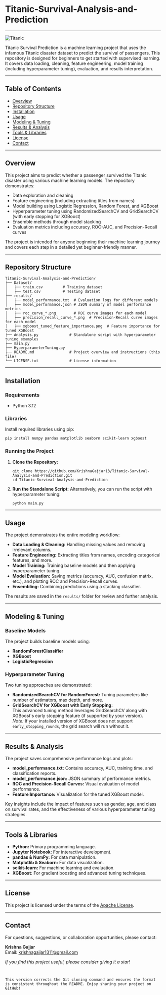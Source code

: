 # Titanic-Survival-Analysis-and-Prediction

---

![Titanic](https://i.pinimg.com/564x/98/73/c6/9873c68f08671ca72aece2d1ceb6b93b.jpg)

Titanic Survival Prediction is a machine learning project that uses the infamous Titanic disaster dataset to predict the survival of passengers. This repository is designed for beginners to get started with supervised learning. It covers data loading, cleaning, feature engineering, model training (including hyperparameter tuning), evaluation, and results interpretation.

---

## Table of Contents

- [Overview](#overview)
- [Repository Structure](#repository-structure)
- [Installation](#installation)
- [Usage](#usage)
- [Modeling & Tuning](#modeling--tuning)
- [Results & Analysis](#results--analysis)
- [Tools & Libraries](#tools--libraries)
- [License](#license)
- [Contact](#contact)

---

## Overview

This project aims to predict whether a passenger survived the Titanic disaster using various machine learning models. The repository demonstrates:
- Data exploration and cleaning
- Feature engineering (including extracting titles from names)
- Model building using Logistic Regression, Random Forest, and XGBoost
- Hyperparameter tuning using RandomizedSearchCV and GridSearchCV (with early stopping for XGBoost)
- Ensemble methods through model stacking
- Evaluation metrics including accuracy, ROC-AUC, and Precision-Recall curves

The project is intended for anyone beginning their machine learning journey and covers each step in a detailed yet beginner-friendly manner.

---

## Repository Structure

```
Titanic-Survival-Analysis-and-Prediction/
├── Dataset/
│   ├── train.csv         # Training dataset
│   ├── test.csv          # Testing dataset
├── results/
│   ├── model_performance.txt  # Evaluation logs for different models
│   ├── model_performance.json # JSON summary of model performance metrics
│   ├── roc_curve_*.png        # ROC curve images for each model
│   ├── precision_recall_curve_*.png  # Precision-Recall curve images for each model
│   ├── xgboost_tuned_feature_importance.png  # Feature importance for tuned XGBoost
├── Analysis.py              # Standalone script with hyperparameter tuning examples
├── main.py
├── HyperparameterTuning.py
├── README.md                # Project overview and instructions (this file)
└── LICENSE.txt              # License information
```

---

## Installation

### Requirements
- Python 3.12

### Libraries
Install required libraries using pip:
```bash
pip install numpy pandas matplotlib seaborn scikit-learn xgboost
```

### Running the Project
1. **Clone the Repository:**
   ```
   git clone https://github.com/KrishnaGajjar13/Titanic-Survival-Analysis-and-Prediction.git
   cd Titanic-Survival-Analysis-and-Prediction
   ```
3. **Run the Standalone Script:**
   Alternatively, you can run the script with hyperparameter tuning:
   ```
   python main.py
   ```

---

## Usage

The project demonstrates the entire modeling workflow:
- **Data Loading & Cleaning:** Handling missing values and removing irrelevant columns.
- **Feature Engineering:** Extracting titles from names, encoding categorical features, and more.
- **Model Training:** Training baseline models and then applying hyperparameter tuning.
- **Model Evaluation:** Saving metrics (accuracy, AUC, confusion matrix, etc.), and plotting ROC and Precision-Recall curves.
- **Ensembling:** Combining predictions using a stacking classifier.

The results are saved in the `results/` folder for review and further analysis.

---

## Modeling & Tuning

### Baseline Models
The project builds baseline models using:
- **RandomForestClassifier**
- **XGBoost**
- **LogisticRegression**

### Hyperparameter Tuning
Two tuning approaches are demonstrated:
- **RandomizedSearchCV for RandomForest:** Tuning parameters like number of estimators, max depth, and more.
- **GridSearchCV for XGBoost with Early Stopping:**  
  This advanced tuning method leverages GridSearchCV along with XGBoost's early stopping feature (if supported by your version).  
  _Note:_ If your installed version of XGBoost does not support `early_stopping_rounds`, the grid search will run without it.

---

## Results & Analysis

The project saves comprehensive performance logs and plots:
- **model_performance.txt:** Contains accuracy, AUC, training time, and classification reports.
- **model_performance.json:** JSON summary of performance metrics.
- **ROC and Precision-Recall Curves:** Visual evaluation of model performance.
- **Feature Importance:** Visualization for the tuned XGBoost model.

Key insights include the impact of features such as gender, age, and class on survival rates, and the effectiveness of various hyperparameter tuning strategies.

---

## Tools & Libraries

- **Python:** Primary programming language.
- **Jupyter Notebook:** For interactive development.
- **pandas & NumPy:** For data manipulation.
- **Matplotlib & Seaborn:** For data visualization.
- **scikit-learn:** For machine learning and evaluation.
- **XGBoost:** For gradient boosting and advanced tuning techniques.

---

## License

This project is licensed under the terms of the [Apache License](LICENSE.txt).

---

## Contact

For questions, suggestions, or collaboration opportunities, please contact:

**Krishna Gajjar**  
Email: [krishnagajjar1311@gmail.com](mailto:krishnagajjar1311@gmail.com)


_If you find this project useful, please consider giving it a star!_
```


This version corrects the Git cloning command and ensures the format is consistent throughout the README. Enjoy sharing your project on GitHub!
